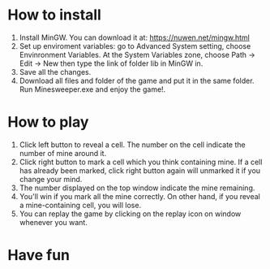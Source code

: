# How to install
1. Install MinGW. You can download it at: https://nuwen.net/mingw.html
2. Set up enviroment variables: go to Advanced System setting, choose Envinronment Variables. At the System Variables zone, choose Path -> Edit -> New then type the link of folder lib in MinGW in.
3. Save all the changes.
4. Download all files and folder of the game and put it in the same folder. Run Minesweeper.exe and enjoy the game!.

# How to play
1. Click left button to reveal a cell. The number on the cell indicate the number of mine around it.
2. Click right button to mark a cell which you think containing mine. If a cell has already been marked, click right button again will unmarked it if you change your mind.
3. The number displayed on the top window indicate the mine remaining.
4. You'll win if you mark all the mine correctly. On other hand, if you reveal a mine-containing cell, you will lose.
5. You can replay the game by clicking on the replay icon on window whenever you want.

# Have fun
